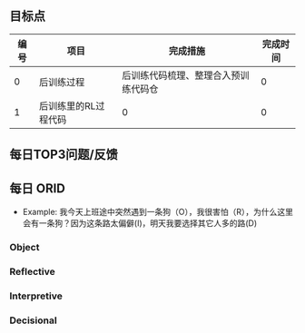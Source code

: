 ## 目标点

|编号| 项目|完成措施|完成时间|
|----|-----|------|------|
|0|后训练过程|后训练代码梳理、整理合入预训练代码仓|0|
|1|后训练里的RL过程代码|0|0|



## 每日TOP3问题/反馈

## 每日 ORID
- Example: 我今天上班途中突然遇到一条狗（O），我很害怕（R），为什么这里会有一条狗？因为这条路太偏僻(I)，明天我要选择其它人多的路(D)

### Object
### Reflective
### Interpretive
### Decisional
